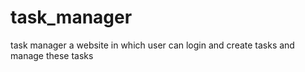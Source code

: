 # task_manager
task manager a website in which user can login and create tasks and manage these tasks
